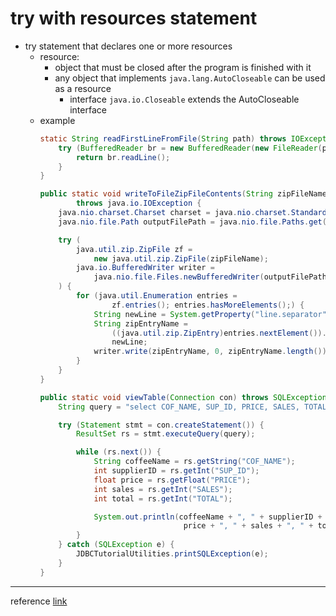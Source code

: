 # try with resources statement
* try statement that declares one or more resources
    * resource: 
        * object that must be closed after the program is finished with it
        * any object that implements `java.lang.AutoCloseable` can be used as a resource
            * interface `java.io.Closeable` extends the AutoCloseable interface
    * example
        ```java
        static String readFirstLineFromFile(String path) throws IOException {
            try (BufferedReader br = new BufferedReader(new FileReader(path))) {
                return br.readLine();
            }
        }
        ```
        ```java
        public static void writeToFileZipFileContents(String zipFileName, String outputFileName)
                throws java.io.IOException {
            java.nio.charset.Charset charset = java.nio.charset.StandardCharsets.US_ASCII;
            java.nio.file.Path outputFilePath = java.nio.file.Paths.get(outputFileName);

            try (
                java.util.zip.ZipFile zf =
                    new java.util.zip.ZipFile(zipFileName);
                java.io.BufferedWriter writer =
                    java.nio.file.Files.newBufferedWriter(outputFilePath, charset)
            ) {
                for (java.util.Enumeration entries =
                        zf.entries(); entries.hasMoreElements();) {
                    String newLine = System.getProperty("line.separator");
                    String zipEntryName =
                        ((java.util.zip.ZipEntry)entries.nextElement()).getName() +
                        newLine;
                    writer.write(zipEntryName, 0, zipEntryName.length());
                }
            }
        }
        ```
        ```java
        public static void viewTable(Connection con) throws SQLException {
            String query = "select COF_NAME, SUP_ID, PRICE, SALES, TOTAL from COFFEES";

            try (Statement stmt = con.createStatement()) {
                ResultSet rs = stmt.executeQuery(query);

                while (rs.next()) {
                    String coffeeName = rs.getString("COF_NAME");
                    int supplierID = rs.getInt("SUP_ID");
                    float price = rs.getFloat("PRICE");
                    int sales = rs.getInt("SALES");
                    int total = rs.getInt("TOTAL");

                    System.out.println(coffeeName + ", " + supplierID + ", " + 
                                        price + ", " + sales + ", " + total);
                }
            } catch (SQLException e) {
                JDBCTutorialUtilities.printSQLException(e);
            }
        } 
        ```


---
reference [link](https://docs.oracle.com/javase/tutorial/essential/exceptions/tryResourceClose.html)

